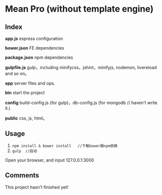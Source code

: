 # Mean Pro (without template engine)

## Index

**app.js** express configuration

**bower.json** FE dependencies

**package.json** npm dependencies

**gulpfile.js** gulp，including minifycss，jshint，minifyjs, nodemon, livereload and so on。

**app** server files and ops.

**bin** start the project

**config** build-config.js (for gulp)，db-config.js (for mongodb // haven't write it.)

**public** css, js, html。

## Usage

1. `npm install & bower install   //下载bower跟npm依赖`
2. `gulp  //启动`

Open your browser, and input   127.0.0.1:3000 	


## Comments
This project hasn't finished yet!
